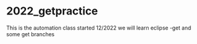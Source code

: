# 2022_getpractice
This is the automation class started 12/2022 we will learn eclipse -get and some get  branches
